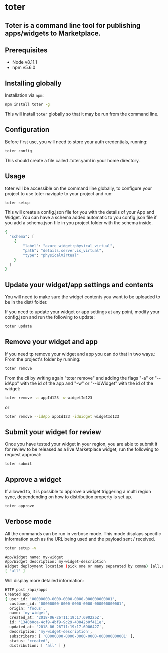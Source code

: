 # toter

## Toter is a command line tool for publishing apps/widgets to Marketplace.

## Prerequisites

- Node v8.11.1
- npm v5.6.0

## Installing globally

Installation via `npm`:

```sh
npm install toter -g
```

This will install `toter` globally so that it may be run from the command line.

## Configuration

Before first use, you will need to store your auth credentials, running:
```sh
toter config
```

This should create a file called .toter.yaml in your home directory.

## Usage

toter will be accessible on the command line globally, to configure your project to use toter navigate to your project and run:

```sh
toter setup
```

This will create a config.json file for you with the details of your App and Widget.
You can have a schema added automatic to you config.json file if you add a schema.json file in you project folder with the schema inside.

```sh
{
  "schema": [
    {
        "label": "azure_widget:physical_virtual",
        "path": "details.server.is_virtual",
        "type": "physicalVirtual"
    }
  ]
}
```

## Update your widget/app settings and contents

You will need to make sure the widget contents you want to be uploaded to be in the dist/ folder.

If you need to update your widget or app settings at any point, modify your config.json and run the following to update:

```sh
toter update
```

## Remove your widget and app

If you need tp remove your widget and app you can do that in two ways.:
From the project's folder by running:

```sh
toter remove
```

From the cli by writing again "toter remove" and adding the flags "-a" or "--idApp" with the id of the app and "-w" or "--idWidget" with the id of the widget:

```sh
toter remove -a appId123 -w widgetId123
```
or
```sh
toter remove --idApp appId123 -idWidget widgetId123
```

## Submit your widget for review

Once you have tested your widget in your region, you are able to submit it for review to be released as a live Marketplace widget, run the following to request approval:

```sh
toter submit
```

## Approve a widget

If allowed to, it is possible to approve a widget triggering a multi region sync, dependending on how to distribution property is set up.

```sh
toter approve
```
## Verbose mode
All the commands can be run in verbose mode. This mode displays specific information such as the URL being used and the payload sent / received.

```sh
toter setup -v

App/Widget name: my-widget
App/Widget description: my-widget-description
Widget deployment location (pick one or many separated by comma) [all,ap,au,core,eu,in,jp,sandbox,us]: all
[ 'all' ]
```

Will display more detailed information:

```sh
HTTP post /api/apps
Created app
{ user_id: '00000000-0000-0000-0000-000000000001',
  customer_id: '00000000-0000-0000-0000-000000000001',
  origin: 'focus',
  name: 'my-widget',
  created_at: '2018-06-26T11:19:17.690225Z',
  id: '1340b0ca-4cf9-4bf9-9c29-40042b0f411e',
  updated_at: '2018-06-26T11:19:17.690642Z',
  description: 'my-widget-description',
  subscribers: [ '00000000-0000-0000-0000-000000000001' ],
  status: 'created',
  distribution: [ 'all' ] }
```
